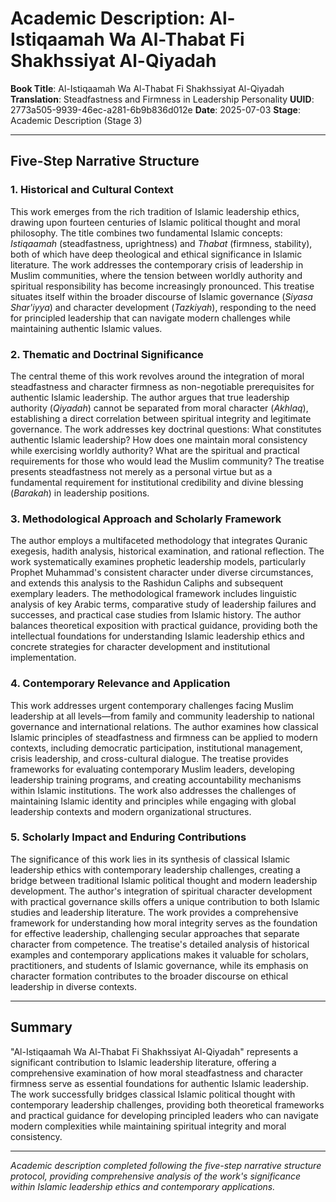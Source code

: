 # Academic Description: Al-Istiqaamah Wa Al-Thabat Fi Shakhssiyat Al-Qiyadah

**Book Title**: Al-Istiqaamah Wa Al-Thabat Fi Shakhssiyat Al-Qiyadah
**Translation**: Steadfastness and Firmness in Leadership Personality
**UUID**: 2773a505-9939-46ec-a281-6b9b836d012e
**Date**: 2025-07-03
**Stage**: Academic Description (Stage 3)

---

## Five-Step Narrative Structure

### 1. Historical and Cultural Context

This work emerges from the rich tradition of Islamic leadership ethics, drawing upon fourteen centuries of Islamic political thought and moral philosophy. The title combines two fundamental Islamic concepts: *Istiqaamah* (steadfastness, uprightness) and *Thabat* (firmness, stability), both of which have deep theological and ethical significance in Islamic literature. The work addresses the contemporary crisis of leadership in Muslim communities, where the tension between worldly authority and spiritual responsibility has become increasingly pronounced. This treatise situates itself within the broader discourse of Islamic governance (*Siyasa Shar'iyya*) and character development (*Tazkiyah*), responding to the need for principled leadership that can navigate modern challenges while maintaining authentic Islamic values.

### 2. Thematic and Doctrinal Significance

The central theme of this work revolves around the integration of moral steadfastness and character firmness as non-negotiable prerequisites for authentic Islamic leadership. The author argues that true leadership authority (*Qiyadah*) cannot be separated from moral character (*Akhlaq*), establishing a direct correlation between spiritual integrity and legitimate governance. The work addresses key doctrinal questions: What constitutes authentic Islamic leadership? How does one maintain moral consistency while exercising worldly authority? What are the spiritual and practical requirements for those who would lead the Muslim community? The treatise presents steadfastness not merely as a personal virtue but as a fundamental requirement for institutional credibility and divine blessing (*Barakah*) in leadership positions.

### 3. Methodological Approach and Scholarly Framework

The author employs a multifaceted methodology that integrates Quranic exegesis, hadith analysis, historical examination, and rational reflection. The work systematically examines prophetic leadership models, particularly Prophet Muhammad's consistent character under diverse circumstances, and extends this analysis to the Rashidun Caliphs and subsequent exemplary leaders. The methodological framework includes linguistic analysis of key Arabic terms, comparative study of leadership failures and successes, and practical case studies from Islamic history. The author balances theoretical exposition with practical guidance, providing both the intellectual foundations for understanding Islamic leadership ethics and concrete strategies for character development and institutional implementation.

### 4. Contemporary Relevance and Application

This work addresses urgent contemporary challenges facing Muslim leadership at all levels—from family and community leadership to national governance and international relations. The author examines how classical Islamic principles of steadfastness and firmness can be applied to modern contexts, including democratic participation, institutional management, crisis leadership, and cross-cultural dialogue. The treatise provides frameworks for evaluating contemporary Muslim leaders, developing leadership training programs, and creating accountability mechanisms within Islamic institutions. The work also addresses the challenges of maintaining Islamic identity and principles while engaging with global leadership contexts and modern organizational structures.

### 5. Scholarly Impact and Enduring Contributions

The significance of this work lies in its synthesis of classical Islamic leadership ethics with contemporary leadership challenges, creating a bridge between traditional Islamic political thought and modern leadership development. The author's integration of spiritual character development with practical governance skills offers a unique contribution to both Islamic studies and leadership literature. The work provides a comprehensive framework for understanding how moral integrity serves as the foundation for effective leadership, challenging secular approaches that separate character from competence. The treatise's detailed analysis of historical examples and contemporary applications makes it valuable for scholars, practitioners, and students of Islamic governance, while its emphasis on character formation contributes to the broader discourse on ethical leadership in diverse contexts.

---

## Summary

"Al-Istiqaamah Wa Al-Thabat Fi Shakhssiyat Al-Qiyadah" represents a significant contribution to Islamic leadership literature, offering a comprehensive examination of how moral steadfastness and character firmness serve as essential foundations for authentic Islamic leadership. The work successfully bridges classical Islamic political thought with contemporary leadership challenges, providing both theoretical frameworks and practical guidance for developing principled leaders who can navigate modern complexities while maintaining spiritual integrity and moral consistency.

---

*Academic description completed following the five-step narrative structure protocol, providing comprehensive analysis of the work's significance within Islamic leadership ethics and contemporary applications.*
